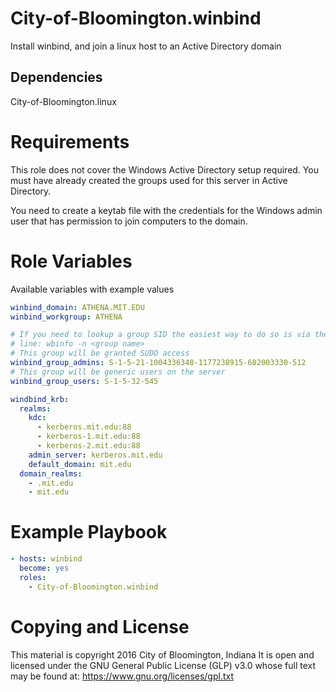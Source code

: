 # City-of-Bloomington.winbind

Install winbind, and join a linux host to an Active Directory domain

## Dependencies

City-of-Bloomington.linux

# Requirements

This role does not cover the Windows Active Directory setup required.
You must have already created the groups used for this server in Active Directory.

You need to create a keytab file with the credentials for the Windows admin user
that has permission to join computers to the domain.


# Role Variables

Available variables with example values

```yml
winbind_domain: ATHENA.MIT.EDU
winbind_workgroup: ATHENA

# If you need to lookup a group SID the easiest way to do so is via the command
# line: wbinfo -n <group name>
# This group will be granted SUDO access
winbind_group_admins: S-1-5-21-1004336348-1177238915-682003330-512
# This group will be generic users on the server
winbind_group_users: S-1-5-32-545

windbind_krb:
  realms:
    kdc:
      - kerberos.mit.edu:88
      - kerberos-1.mit.edu:88
      - kerberos-2.mit.edu:88
    admin_server: kerberos.mit.edu
    default_domain: mit.edu
  domain_realms:
    - .mit.edu
    - mit.edu
```

# Example Playbook

```yml
- hosts: winbind
  become: yes
  roles:
    - City-of-Bloomington.winbind
```

# Copying and License

This material is copyright 2016 City of Bloomington, Indiana
It is open and licensed under the GNU General Public License (GLP) v3.0 whose full text may be found at:
https://www.gnu.org/licenses/gpl.txt
